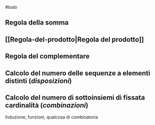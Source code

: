 #todo 

## Regola della somma
## [[Regola-del-prodotto|Regola del prodotto]]

## Regola del complementare
## Calcolo del numero delle sequenze a elementi distinti (*disposizioni*)
## Calcolo del numero di sottoinsiemi di fissata cardinalità (*combinazioni*)



Induzione, funzioni, qualcosa di combinatoria
